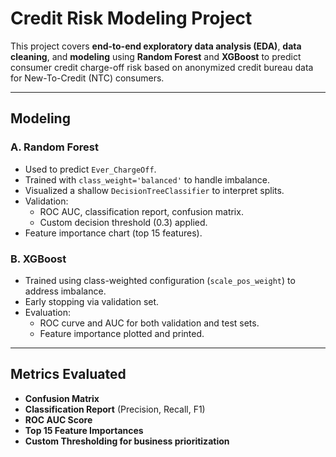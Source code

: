 # Credit Risk Modeling Project

This project covers **end-to-end exploratory data analysis (EDA)**, **data cleaning**, and **modeling** using **Random Forest** and **XGBoost** to predict consumer credit charge-off risk based on anonymized credit bureau data for New-To-Credit (NTC) consumers.

---
##  Modeling
### A. Random Forest
- Used to predict `Ever_ChargeOff`.
- Trained with `class_weight='balanced'` to handle imbalance.
- Visualized a shallow `DecisionTreeClassifier` to interpret splits.
- Validation:
  - ROC AUC, classification report, confusion matrix.
  - Custom decision threshold (0.3) applied.
- Feature importance chart (top 15 features).

### B. XGBoost
- Trained using class-weighted configuration (`scale_pos_weight`) to address imbalance.
- Early stopping via validation set.
- Evaluation:
  - ROC curve and AUC for both validation and test sets.
  - Feature importance plotted and printed.

---
## Metrics Evaluated
- **Confusion Matrix**
- **Classification Report** (Precision, Recall, F1)
- **ROC AUC Score**
- **Top 15 Feature Importances**
- **Custom Thresholding for business prioritization**

